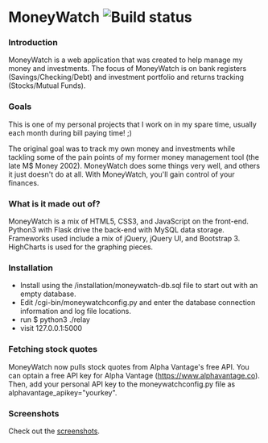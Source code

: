 # MoneyWatch <img src="https://api.travis-ci.org/jamesottinger/MoneyWatch.svg?branch=master" alt="Build status" />

### Introduction

MoneyWatch is a web application that was created to help manage my money and investments.
The focus of MoneyWatch is on bank registers (Savings/Checking/Debt) and investment portfolio
and returns tracking (Stocks/Mutual Funds).

### Goals

This is one of my personal projects that I work on in my spare time, usually each month during bill paying time! ;)

The original goal was to track my own money and investments while tackling some of the pain points of my
former money management tool (the late M$ Money 2002). MoneyWatch does some things very well,
and others it just doesn't do at all. With MoneyWatch, you'll gain control of your finances.


### What is it made out of?

MoneyWatch is a mix of HTML5, CSS3, and JavaScript on the front-end. Python3 with Flask drive the back-end with MySQL data storage.
Frameworks used include a mix of jQuery, jQuery UI, and Bootstrap 3. HighCharts is used for the graphing pieces.

### Installation
* Install using the /installation/moneywatch-db.sql file to start out with an empty database.
* Edit /cgi-bin/moneywatchconfig.py and enter the database connection information and log file locations.
* run $ python3 ./relay
* visit 127.0.0.1:5000

### Fetching stock quotes

MoneyWatch now pulls stock quotes from Alpha Vantage's free API.
You can optain a free API key for Alpha Vantage (https://www.alphavantage.co).
Then, add your personal API key to the moneywatchconfig.py file as alphavantage_apikey="yourkey".

### Screenshots

Check out the [screenshots](https://github.com/jamesottinger/moneywatch/blob/master/screenshots/SCREENSHOTS.md "Screenshots").
